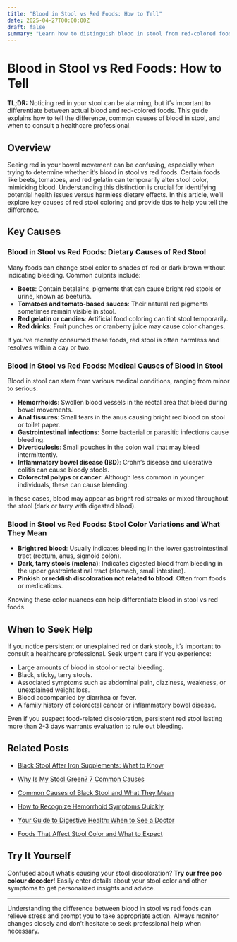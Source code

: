 ```yaml
---
title: "Blood in Stool vs Red Foods: How to Tell"
date: 2025-04-27T00:00:00Z
draft: false
summary: "Learn how to distinguish blood in stool from red-colored foods with expert tips to identify causes and when to seek help."
---
```


# Blood in Stool vs Red Foods: How to Tell

**TL;DR:** Noticing red in your stool can be alarming, but it’s important to differentiate between actual blood and red-colored foods. This guide explains how to tell the difference, common causes of blood in stool, and when to consult a healthcare professional.

## Overview

Seeing red in your bowel movement can be confusing, especially when trying to determine whether it’s blood in stool vs red foods. Certain foods like beets, tomatoes, and red gelatin can temporarily alter stool color, mimicking blood. Understanding this distinction is crucial for identifying potential health issues versus harmless dietary effects. In this article, we’ll explore key causes of red stool coloring and provide tips to help you tell the difference.

## Key Causes

### Blood in Stool vs Red Foods: Dietary Causes of Red Stool

Many foods can change stool color to shades of red or dark brown without indicating bleeding. Common culprits include:

- **Beets**: Contain betalains, pigments that can cause bright red stools or urine, known as beeturia.
- **Tomatoes and tomato-based sauces**: Their natural red pigments sometimes remain visible in stool.
- **Red gelatin or candies**: Artificial food coloring can tint stool temporarily.
- **Red drinks**: Fruit punches or cranberry juice may cause color changes.

If you’ve recently consumed these foods, red stool is often harmless and resolves within a day or two.

### Blood in Stool vs Red Foods: Medical Causes of Blood in Stool

Blood in stool can stem from various medical conditions, ranging from minor to serious:

- **Hemorrhoids**: Swollen blood vessels in the rectal area that bleed during bowel movements.
- **Anal fissures**: Small tears in the anus causing bright red blood on stool or toilet paper.
- **Gastrointestinal infections**: Some bacterial or parasitic infections cause bleeding.
- **Diverticulosis**: Small pouches in the colon wall that may bleed intermittently.
- **Inflammatory bowel disease (IBD)**: Crohn’s disease and ulcerative colitis can cause bloody stools.
- **Colorectal polyps or cancer**: Although less common in younger individuals, these can cause bleeding.

In these cases, blood may appear as bright red streaks or mixed throughout the stool (dark or tarry with digested blood).

### Blood in Stool vs Red Foods: Stool Color Variations and What They Mean

- **Bright red blood**: Usually indicates bleeding in the lower gastrointestinal tract (rectum, anus, sigmoid colon).
- **Dark, tarry stools (melena)**: Indicates digested blood from bleeding in the upper gastrointestinal tract (stomach, small intestine).
- **Pinkish or reddish discoloration not related to blood**: Often from foods or medications.

Knowing these color nuances can help differentiate blood in stool vs red foods.

## When to Seek Help

If you notice persistent or unexplained red or dark stools, it’s important to consult a healthcare professional. Seek urgent care if you experience:

- Large amounts of blood in stool or rectal bleeding.
- Black, sticky, tarry stools.
- Associated symptoms such as abdominal pain, dizziness, weakness, or unexplained weight loss.
- Blood accompanied by diarrhea or fever.
- A family history of colorectal cancer or inflammatory bowel disease.

Even if you suspect food-related discoloration, persistent red stool lasting more than 2-3 days warrants evaluation to rule out bleeding.

## Related Posts
- [Black Stool After Iron Supplements: What to Know](/posts/black-stool-after-iron-supplements-what-to-know)
- [Why Is My Stool Green? 7 Common Causes](/posts/why-is-my-stool-green-7-common-causes)


- [Common Causes of Black Stool and What They Mean](#)
- [How to Recognize Hemorrhoid Symptoms Quickly](#)
- [Your Guide to Digestive Health: When to See a Doctor](#)
- [Foods That Affect Stool Color and What to Expect](#)

## Try It Yourself

Confused about what’s causing your stool discoloration? **Try our free poo colour decoder!** Easily enter details about your stool color and other symptoms to get personalized insights and advice.

---

Understanding the difference between blood in stool vs red foods can relieve stress and prompt you to take appropriate action. Always monitor changes closely and don’t hesitate to seek professional help when necessary.
```
